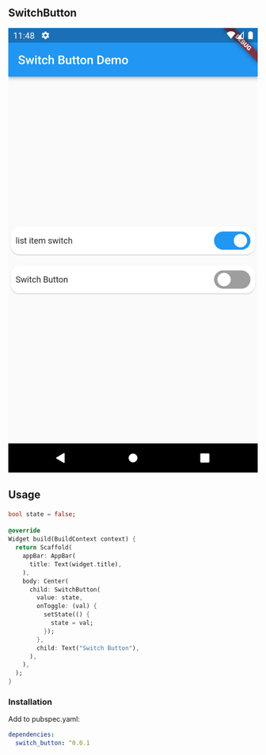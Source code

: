 ## SwitchButton

![Image](screenshots/Screenshot_20220405_234805.png)

## Usage

```dart
bool state = false;

@override
Widget build(BuildContext context) {
  return Scaffold(
    appBar: AppBar(
      title: Text(widget.title),
    ),
    body: Center(
      child: SwitchButton(
        value: state,
        onToggle: (val) {
          setState(() {
            state = val;
          });
        },
        child: Text("Switch Button"),
      ),
    ),
  );
}
```


### Installation

Add to pubspec.yaml:

```yaml
dependencies:
  switch_button: ^0.0.1
```